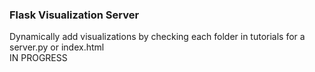 ### Flask Visualization Server  
Dynamically add visualizations by checking each folder in tutorials for a server.py or index.html  
IN PROGRESS

